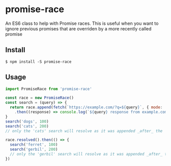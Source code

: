 # promise-race

An ES6 class to help with Promise races. This is useful when you want to ignore previous promises that are overriden by a more recently called promise

## Install
```
$ npm install -S promise-race
```

## Usage
```js
import PromiseRace from 'promise-race'

const race = new PromiseRace()
const search = (query) => {
  return race.append(fetch(`https://example.com/?q=${query}`, { mode: 'no-cors' }))
    .then((response) => console.log(`${query} response from example.com`, response))
}
search('dogs', 100)
search('cats', 200)
// only the 'cats' search will resolve as it was appended _after_ the 'dogs' search

race.resolved().then(() => {
  search('ferret', 100)
  search('gerbil', 200)
  // only the 'gerbil' search will resolve as it was appended _after_ the 'dogs' search
})
```
